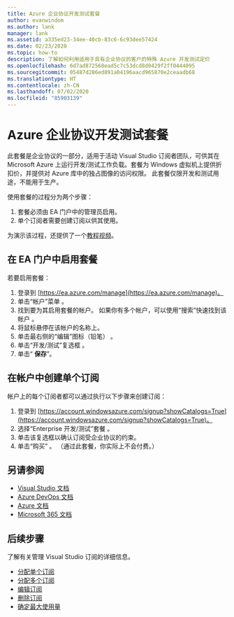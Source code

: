 ```yaml
---
title: Azure 企业协议开发测试套餐
author: evanwindom
ms.author: lank
manager: lank
ms.assetid: a335ed23-34ee-40cb-83c6-6c93dee57424
ms.date: 02/23/2020
ms.topic: how-to
description: 了解如何利用适用于具有企业协议的客户的特殊 Azure 开发测试定价
ms.openlocfilehash: 6d7ad872568ead5c7c53dcd8d0429f2ff0444095
ms.sourcegitcommit: 05487d286ed891a04196aacd965870e2ceaadb68
ms.translationtype: HT
ms.contentlocale: zh-CN
ms.lasthandoff: 07/02/2020
ms.locfileid: "85903139"
---
```

# <a name="azure-enterprise-agreement-devtest-offer"></a>Azure 企业协议开发测试套餐

此套餐是企业协议的一部分，适用于活动 Visual Studio 订阅者团队，可供其在 Microsoft Azure 上运行开发/测试工作负载。套餐为 Windows 虚拟机上提供折扣价，并提供对 Azure 库中的独占图像的访问权限。 此套餐仅限开发和测试用途，不能用于生产。  

使用套餐的过程分为两个步骤：
1. 套餐必须由 EA 门户中的管理员启用。
2. 单个订阅者需要创建订阅以供其使用。 

为演示该过程，还提供了一个[教程视频](https://channel9.msdn.com/blogs/EA.Azure.com/Enabling-and-Creating-EA-DevTest-Subscriptions-through-the-EA-Portal)。  

## <a name="enable-offers-in-the-ea-portal"></a>在 EA 门户中启用套餐
若要启用套餐：
1. 登录到 [https://ea.azure.com/manage](https://ea.azure.com/manage)。
0. 单击“帐户”菜单  。
0. 找到要为其启用套餐的帐户。  如果你有多个帐户，可以使用“搜索”快速找到该帐户  。 
0. 将鼠标悬停在该帐户的名称上。 
0. 单击最右侧的“编辑”图标（铅笔）  。 
0. 单击“开发/测试”复选框  。
0. 单击“ **保存**”。

## <a name="create-individual-subscriptions-within-the-account"></a>在帐户中创建单个订阅
帐户上的每个订阅者都可以通过执行以下步骤来创建订阅：
1. 登录到 [https://account.windowsazure.com/signup?showCatalogs=True](https://account.windowsazure.com/signup?showCatalogs=True)。
0. 选择“Enterprise 开发/测试”套餐  。
0. 单击该复选框以确认订阅受企业协议的约束。 
0. 单击“购买”  。  （通过此套餐，你实际上不会付费。）

## <a name="see-also"></a>另请参阅
- [Visual Studio 文档](https://docs.microsoft.com/visualstudio/)
- [Azure DevOps 文档](https://docs.microsoft.com/azure/devops/)
- [Azure 文档](https://docs.microsoft.com/azure/)
- [Microsoft 365 文档](https://docs.microsoft.com/microsoft-365/)

## <a name="next-steps"></a>后续步骤
了解有关管理 Visual Studio 订阅的详细信息。
- [分配单个订阅](assign-license.md)
- [分配多个订阅](assign-license-bulk.md)
- [编辑订阅](edit-license.md)
- [删除订阅](delete-license.md)
- [确定最大使用量](maximum-usage.md)



